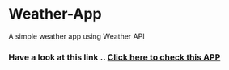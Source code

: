 # Weather-App
A simple weather app using Weather API
### Have a look at this link .. [Click here to check this APP](http://htmlpreview.github.com/?https://github.com/pavanisadineni/Weather-App/master/index.html)

